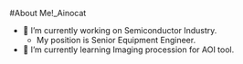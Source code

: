 #About Me!_Ainocat
- 🔭 I’m currently working on Semiconductor Industry.
  - My position is Senior Equipment Engineer.
- 🌱 I’m currently learning Imaging procession for AOI tool.

<!--
**ainocat/ainocat** is a ✨ _special_ ✨ repository because its `README.md` (this file) appears on your GitHub profile.

Here are some ideas to get you started:

- 🔭 I’m currently working on ...
- 🌱 I’m currently learning ...
- 👯 I’m looking to collaborate on ...
- 🤔 I’m looking for help with ...
- 💬 Ask me about ...
- 📫 How to reach me: ...
- 😄 Pronouns: ...
- ⚡ Fun fact: ...
-->
